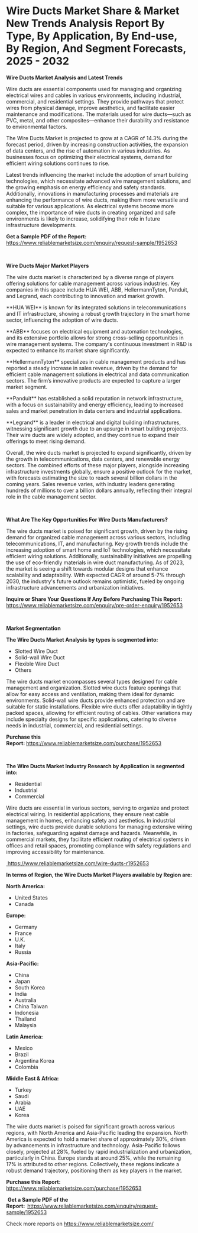 <p><h1>Wire Ducts Market Share & Market New Trends Analysis Report By Type, By Application, By End-use, By Region, And Segment Forecasts, 2025 - 2032</h1></p><p><strong>Wire Ducts Market Analysis and Latest Trends</strong></p>
<p><p>Wire ducts are essential components used for managing and organizing electrical wires and cables in various environments, including industrial, commercial, and residential settings. They provide pathways that protect wires from physical damage, improve aesthetics, and facilitate easier maintenance and modifications. The materials used for wire ducts—such as PVC, metal, and other composites—enhance their durability and resistance to environmental factors.</p><p>The Wire Ducts Market is projected to grow at a CAGR of 14.3% during the forecast period, driven by increasing construction activities, the expansion of data centers, and the rise of automation in various industries. As businesses focus on optimizing their electrical systems, demand for efficient wiring solutions continues to rise. </p><p>Latest trends influencing the market include the adoption of smart building technologies, which necessitate advanced wire management solutions, and the growing emphasis on energy efficiency and safety standards. Additionally, innovations in manufacturing processes and materials are enhancing the performance of wire ducts, making them more versatile and suitable for various applications. As electrical systems become more complex, the importance of wire ducts in creating organized and safe environments is likely to increase, solidifying their role in future infrastructure developments.</p></p>
<p><strong>Get a Sample PDF of the Report:&nbsp;</strong> <a href="https://www.reliablemarketsize.com/enquiry/request-sample/1952653?utm_campaign=1995&utm_medium=2&utm_source=Github&utm_content=ia&utm_term=13022025&utm_id=wire-ducts">https://www.reliablemarketsize.com/enquiry/request-sample/1952653</a></p>
<p>&nbsp;</p>
<p><strong>Wire Ducts Major Market Players</strong></p>
<p><p>The wire ducts market is characterized by a diverse range of players offering solutions for cable management across various industries. Key companies in this space include HUA WEI, ABB, HellermannTyton, Panduit, and Legrand, each contributing to innovation and market growth.</p><p>**HUA WEI** is known for its integrated solutions in telecommunications and IT infrastructure, showing a robust growth trajectory in the smart home sector, influencing the adoption of wire ducts.</p><p>**ABB** focuses on electrical equipment and automation technologies, and its extensive portfolio allows for strong cross-selling opportunities in wire management systems. The company's continuous investment in R&D is expected to enhance its market share significantly.</p><p>**HellermannTyton** specializes in cable management products and has reported a steady increase in sales revenue, driven by the demand for efficient cable management solutions in electrical and data communication sectors. The firm’s innovative products are expected to capture a larger market segment.</p><p>**Panduit** has established a solid reputation in network infrastructure, with a focus on sustainability and energy efficiency, leading to increased sales and market penetration in data centers and industrial applications.</p><p>**Legrand** is a leader in electrical and digital building infrastructures, witnessing significant growth due to an upsurge in smart building projects. Their wire ducts are widely adopted, and they continue to expand their offerings to meet rising demand.</p><p>Overall, the wire ducts market is projected to expand significantly, driven by the growth in telecommunications, data centers, and renewable energy sectors. The combined efforts of these major players, alongside increasing infrastructure investments globally, ensure a positive outlook for the market, with forecasts estimating the size to reach several billion dollars in the coming years. Sales revenue varies, with industry leaders generating hundreds of millions to over a billion dollars annually, reflecting their integral role in the cable management sector.</p></p>
<p>&nbsp;</p>
<p><strong>What Are The Key Opportunities For Wire Ducts Manufacturers?</strong></p>
<p><p>The wire ducts market is poised for significant growth, driven by the rising demand for organized cable management across various sectors, including telecommunications, IT, and manufacturing. Key growth trends include the increasing adoption of smart home and IoT technologies, which necessitate efficient wiring solutions. Additionally, sustainability initiatives are propelling the use of eco-friendly materials in wire duct manufacturing. As of 2023, the market is seeing a shift towards modular designs that enhance scalability and adaptability. With expected CAGR of around 5-7% through 2030, the industry's future outlook remains optimistic, fueled by ongoing infrastructure advancements and urbanization initiatives.</p></p>
<p><strong>Inquire or Share Your Questions If Any Before Purchasing This Report:</strong> <a href="https://www.reliablemarketsize.com/enquiry/pre-order-enquiry/1952653?utm_campaign=1995&utm_medium=2&utm_source=Github&utm_content=ia&utm_term=13022025&utm_id=wire-ducts">https://www.reliablemarketsize.com/enquiry/pre-order-enquiry/1952653</a></p>
<p>&nbsp;</p>
<p><strong>Market Segmentation</strong></p>
<p><strong>The Wire Ducts Market Analysis by types is segmented into:</strong></p>
<p><ul><li>Slotted Wire Duct</li><li>Solid-wall Wire Duct</li><li>Flexible Wire Duct</li><li>Others</li></ul></p>
<p><p>The wire ducts market encompasses several types designed for cable management and organization. Slotted wire ducts feature openings that allow for easy access and ventilation, making them ideal for dynamic environments. Solid-wall wire ducts provide enhanced protection and are suitable for static installations. Flexible wire ducts offer adaptability in tightly packed spaces, allowing for efficient routing of cables. Other variations may include specialty designs for specific applications, catering to diverse needs in industrial, commercial, and residential settings.</p></p>
<p><strong>Purchase this Report:&nbsp;</strong><a href="https://www.reliablemarketsize.com/purchase/1952653?utm_campaign=1995&utm_medium=2&utm_source=Github&utm_content=ia&utm_term=13022025&utm_id=wire-ducts">https://www.reliablemarketsize.com/purchase/1952653</a></p>
<p>&nbsp;</p>
<p><strong>The Wire Ducts Market Industry Research by Application is segmented into:</strong></p>
<p><ul><li>Residential</li><li>Industrial</li><li>Commercial</li></ul></p>
<p><p>Wire ducts are essential in various sectors, serving to organize and protect electrical wiring. In residential applications, they ensure neat cable management in homes, enhancing safety and aesthetics. In industrial settings, wire ducts provide durable solutions for managing extensive wiring in factories, safeguarding against damage and hazards. Meanwhile, in commercial markets, they facilitate efficient routing of electrical systems in offices and retail spaces, promoting compliance with safety regulations and improving accessibility for maintenance.</p></p>
<p><a href="https://www.reliablemarketsize.com/wire-ducts-r1952653?utm_campaign=1995&utm_medium=2&utm_source=Github&utm_content=ia&utm_term=13022025&utm_id=wire-ducts">&nbsp;https://www.reliablemarketsize.com/wire-ducts-r1952653</a></p>
<p><strong>In terms of Region, the Wire Ducts Market Players available by Region are:</strong></p>
<p>
    <p> <strong> North America: </strong>
        <ul>
            <li>United States</li>
            <li>Canada</li>
        </ul>
        </p> 
    <p> <strong> Europe: </strong>
        <ul>
            <li>Germany</li>
            <li>France</li>
            <li>U.K.</li>
            <li>Italy</li>
            <li>Russia</li>
        </ul>
        </p> 
    <p> <strong> Asia-Pacific: </strong>
        <ul>
            <li>China</li>
            <li>Japan</li>
            <li>South Korea</li>
            <li>India</li>
            <li>Australia</li>
            <li>China Taiwan</li>
            <li>Indonesia</li>
            <li>Thailand</li>
            <li>Malaysia</li>
        </ul>
        </p> 
    <p> <strong> Latin America: </strong>
        <ul>
            <li>Mexico</li>
            <li>Brazil</li>
            <li>Argentina Korea</li>
            <li>Colombia</li>
        </ul>
        </p> 
    <p> <strong> Middle East & Africa: </strong>
        <ul>
            <li>Turkey</li>
            <li>Saudi</li>
            <li>Arabia</li>
            <li>UAE</li>
            <li>Korea</li>
        </ul>
    </p>
    </p>
<p><p>The wire ducts market is poised for significant growth across various regions, with North America and Asia-Pacific leading the expansion. North America is expected to hold a market share of approximately 30%, driven by advancements in infrastructure and technology. Asia-Pacific follows closely, projected at 28%, fueled by rapid industrialization and urbanization, particularly in China. Europe stands at around 25%, while the remaining 17% is attributed to other regions. Collectively, these regions indicate a robust demand trajectory, positioning them as key players in the market.</p></p>
<p><strong>Purchase this Report: </strong><a href="https://www.reliablemarketsize.com/purchase/1952653?utm_campaign=1995&utm_medium=2&utm_source=Github&utm_content=ia&utm_term=13022025&utm_id=wire-ducts">https://www.reliablemarketsize.com/purchase/1952653</a></p>
<p>&nbsp;<strong>Get a Sample PDF of the Report:&nbsp;&nbsp;</strong><a href="https://www.reliablemarketsize.com/enquiry/request-sample/1952653?utm_campaign=1995&utm_medium=2&utm_source=Github&utm_content=ia&utm_term=13022025&utm_id=wire-ducts">https://www.reliablemarketsize.com/enquiry/request-sample/1952653</a></p>
<p><strong></strong></p>
<p>Check more reports on <a href="https://www.reliablemarketsize.com/?utm_campaign=1995&utm_medium=2&utm_source=Github&utm_content=ia&utm_term=13022025&utm_id=wire-ducts">https://www.reliablemarketsize.com/</a></p>